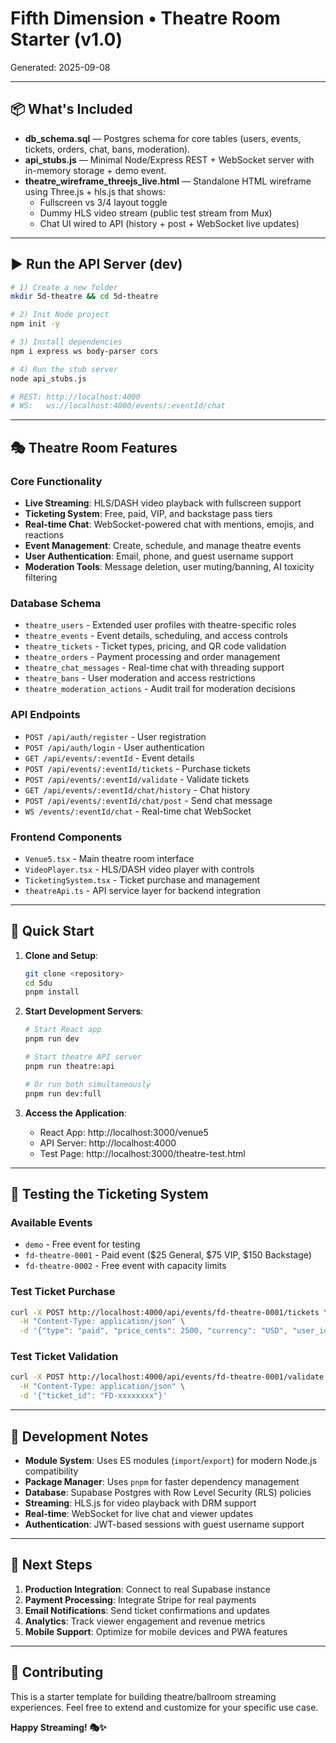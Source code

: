 # Fifth Dimension • Theatre Room Starter (v1.0)

Generated: 2025-09-08

---

## 📦 What's Included
- **db_schema.sql** — Postgres schema for core tables (users, events, tickets, orders, chat, bans, moderation).
- **api_stubs.js** — Minimal Node/Express REST + WebSocket server with in-memory storage + demo event.
- **theatre_wireframe_threejs_live.html** — Standalone HTML wireframe using Three.js + hls.js that shows:
  - Fullscreen vs 3/4 layout toggle
  - Dummy HLS video stream (public test stream from Mux)
  - Chat UI wired to API (history + post + WebSocket live updates)

---

## ▶️ Run the API Server (dev)

```bash
# 1) Create a new folder
mkdir 5d-theatre && cd 5d-theatre

# 2) Init Node project
npm init -y

# 3) Install dependencies
npm i express ws body-parser cors

# 4) Run the stub server
node api_stubs.js

# REST: http://localhost:4000
# WS:   ws://localhost:4000/events/:eventId/chat
```

---

## 🎭 Theatre Room Features

### **Core Functionality**
- **Live Streaming**: HLS/DASH video playback with fullscreen support
- **Ticketing System**: Free, paid, VIP, and backstage pass tiers
- **Real-time Chat**: WebSocket-powered chat with mentions, emojis, and reactions
- **Event Management**: Create, schedule, and manage theatre events
- **User Authentication**: Email, phone, and guest username support
- **Moderation Tools**: Message deletion, user muting/banning, AI toxicity filtering

### **Database Schema**
- `theatre_users` - Extended user profiles with theatre-specific roles
- `theatre_events` - Event details, scheduling, and access controls
- `theatre_tickets` - Ticket types, pricing, and QR code validation
- `theatre_orders` - Payment processing and order management
- `theatre_chat_messages` - Real-time chat with threading support
- `theatre_bans` - User moderation and access restrictions
- `theatre_moderation_actions` - Audit trail for moderation decisions

### **API Endpoints**
- `POST /api/auth/register` - User registration
- `POST /api/auth/login` - User authentication
- `GET /api/events/:eventId` - Event details
- `POST /api/events/:eventId/tickets` - Purchase tickets
- `POST /api/events/:eventId/validate` - Validate tickets
- `GET /api/events/:eventId/chat/history` - Chat history
- `POST /api/events/:eventId/chat/post` - Send chat message
- `WS /events/:eventId/chat` - Real-time chat WebSocket

### **Frontend Components**
- `Venue5.tsx` - Main theatre room interface
- `VideoPlayer.tsx` - HLS/DASH video player with controls
- `TicketingSystem.tsx` - Ticket purchase and management
- `theatreApi.ts` - API service layer for backend integration

---

## 🚀 Quick Start

1. **Clone and Setup**:
   ```bash
   git clone <repository>
   cd 5du
   pnpm install
   ```

2. **Start Development Servers**:
   ```bash
   # Start React app
   pnpm run dev

   # Start theatre API server
   pnpm run theatre:api

   # Or run both simultaneously
   pnpm run dev:full
   ```

3. **Access the Application**:
   - React App: http://localhost:3000/venue5
   - API Server: http://localhost:4000
   - Test Page: http://localhost:3000/theatre-test.html

---

## 🎫 Testing the Ticketing System

### **Available Events**
- `demo` - Free event for testing
- `fd-theatre-0001` - Paid event ($25 General, $75 VIP, $150 Backstage)
- `fd-theatre-0002` - Free event with capacity limits

### **Test Ticket Purchase**
```bash
curl -X POST http://localhost:4000/api/events/fd-theatre-0001/tickets \
  -H "Content-Type: application/json" \
  -d '{"type": "paid", "price_cents": 2500, "currency": "USD", "user_id": "test-user"}'
```

### **Test Ticket Validation**
```bash
curl -X POST http://localhost:4000/api/events/fd-theatre-0001/validate \
  -H "Content-Type: application/json" \
  -d '{"ticket_id": "FD-xxxxxxxx"}'
```

---

## 🔧 Development Notes

- **Module System**: Uses ES modules (`import`/`export`) for modern Node.js compatibility
- **Package Manager**: Uses `pnpm` for faster dependency management
- **Database**: Supabase Postgres with Row Level Security (RLS) policies
- **Streaming**: HLS.js for video playback with DRM support
- **Real-time**: WebSocket for live chat and viewer updates
- **Authentication**: JWT-based sessions with guest username support

---

## 📝 Next Steps

1. **Production Integration**: Connect to real Supabase instance
2. **Payment Processing**: Integrate Stripe for real payments
3. **Email Notifications**: Send ticket confirmations and updates
4. **Analytics**: Track viewer engagement and revenue metrics
5. **Mobile Support**: Optimize for mobile devices and PWA features

---

## 🤝 Contributing

This is a starter template for building theatre/ballroom streaming experiences. Feel free to extend and customize for your specific use case.

**Happy Streaming! 🎭✨**

